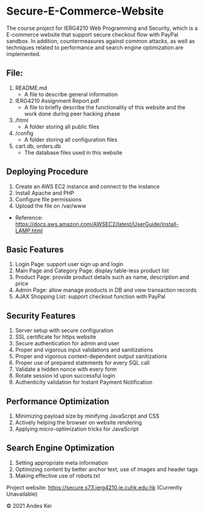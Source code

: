 # Secure-E-Commerce-Website
The course project for IERG4210 Web Programming and Security, which is a E-commerce website that support secure checkout flow with PayPal sandbox. In addition, countermeasures against common attacks, as well as techniques related to performance and search engine optimization are implemented.

## File:
1. README.md
	- A file to describe general information
2. IERG4210 Assignment Report.pdf
	- A file to briefly describe the functionality of this website and the work done during peer hacking phase
3. /html
	- A folder storing all public files
4. /config
	- A folder storing all configuration files
4. cart.db, orders.db
	- The database files used in this website

## Deploying Procedure
1. Create an AWS EC2 instance and connect to the instance</li>
2. Install Apache and PHP</li>
3. Configure file permissions</li>
4. Upload the file on /var/www</li>
- Reference: https://docs.aws.amazon.com/AWSEC2/latest/UserGuide/install-LAMP.html

## Basic Features
1. Login Page: support user sign up and login</li>
2. Main Page and Category Page: display table-less product list</li>
3. Product Page: provide product details such as name, description and price</li>
4. Admin Page: allow manage products in DB and view transaction records</li>
5. AJAX Shopping List: support checkout function with PayPal</li>
</ol>

## Security Features
1. Server setup with secure configuration</li>
2. SSL certificate for https website</li>
3. Secure authentication for admin and user</li>
4. Proper and vigorous input validations and sanitizations</li>
5. Proper and vigorous context-dependent output sanitizations</li>
6. Proper use of prepared statements for every SQL call</li>
7. Validate a hidden nonce with every form</li>
8. Rotate session id upon successful login</li>
9. Authenticity validation for Instant Payment Notification</li>

## Performance Optimization
1. Minimizing payload size by minifying JavaScript and CSS</li>
2. Actively helping the browser on website rendering</li>
3. Applying micro-optimization tricks for JavaScript</li>

## Search Engine Optimization
1. Setting appropriate meta information</li>
2. Optimizing content by better anchor text, use of images and header tags</li>
3. Making effective use of robots.txt</li>

Project website: https://secure.s73.ierg4210.ie.cuhk.edu.hk (Currently Unavailable)

© 2021 Andes Kei
